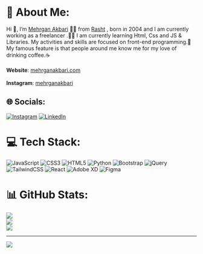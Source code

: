 # 💫 About Me:
Hi 👋, I’m [Mehrgan Akbari](https://mehrganakbari.com) 👨‍💻 from [Rasht](https://en.wikipedia.org/wiki/Rasht) , born in 2004 and I am currently working as a freelancer .👨‍💻 I am currently learning Html, Css and JS & Libraries. My activities and skills are focused on front-end programming.🎨 My famous feature is that people around me know me for my love of drinking coffee.☕<br/><br>**Website**: [mehrganakbari.com](https://mrhrganakbari.com) <br/><br>**Instagram**: [mehrganakbari](instagram.com/_.mehrganakbari._)<br/>


## 🌐 Socials:
[![Instagram](https://img.shields.io/badge/Instagram-%23E4405F.svg?logo=Instagram&logoColor=white)](https://instagram.com/https://instagram.com/_.mehrganakbari._) [![LinkedIn](https://img.shields.io/badge/LinkedIn-%230077B5.svg?logo=linkedin&logoColor=white)](https://linkedin.com/in/https://www.linkedin.com/in/mehrgan-akbari-513762226) 

# 💻 Tech Stack:
![JavaScript](https://img.shields.io/badge/javascript-%23323330.svg?style=for-the-badge&logo=javascript&logoColor=%23F7DF1E) ![CSS3](https://img.shields.io/badge/css3-%231572B6.svg?style=for-the-badge&logo=css3&logoColor=white) ![HTML5](https://img.shields.io/badge/html5-%23E34F26.svg?style=for-the-badge&logo=html5&logoColor=white) ![Python](https://img.shields.io/badge/python-3670A0?style=for-the-badge&logo=python&logoColor=ffdd54) ![Bootstrap](https://img.shields.io/badge/bootstrap-%23563D7C.svg?style=for-the-badge&logo=bootstrap&logoColor=white) ![jQuery](https://img.shields.io/badge/jquery-%230769AD.svg?style=for-the-badge&logo=jquery&logoColor=white) ![TailwindCSS](https://img.shields.io/badge/tailwindcss-%2338B2AC.svg?style=for-the-badge&logo=tailwind-css&logoColor=white) ![React](https://img.shields.io/badge/react-%2320232a.svg?style=for-the-badge&logo=react&logoColor=%2361DAFB) ![Adobe XD](https://img.shields.io/badge/Adobe%20XD-470137?style=for-the-badge&logo=Adobe%20XD&logoColor=#FF61F6) 	![Figma](https://img.shields.io/badge/figma-%23F24E1E.svg?style=for-the-badge&logo=figma&logoColor=white)
# 📊 GitHub Stats:
![](https://github-readme-stats.vercel.app/api?username=mehrganakbari&theme=dark&hide_border=false&include_all_commits=false&count_private=false)<br/>
![](https://github-readme-streak-stats.herokuapp.com/?user=mehrganakbari&theme=dark&hide_border=false)<br/>
![](https://github-readme-stats.vercel.app/api/top-langs/?username=mehrganakbari&theme=dark&hide_border=false&include_all_commits=false&count_private=false&layout=compact)

---
[![](https://visitcount.itsvg.in/api?id=mehrganakbari&icon=0&color=0)](https://visitcount.itsvg.in)

<!-- Proudly created with GPRM ( https://gprm.itsvg.in ) -->

